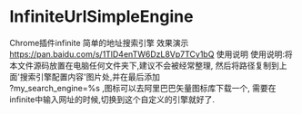 # InfiniteUrlSimpleEngine
Chrome插件infinite 简单的地址搜索引擎
效果演示
https://pan.baidu.com/s/1TlD4enTW6DzL8Vp7TCy1bQ
使用说明
使用说明:将本文件源码放置在电脑任何文件夹下,建议不会被经常整理,
然后将路径复制到上面'搜索引擎配置内容'图片处,并在最后添加  
?my_search_engine=%s 
,图标可以去阿里巴巴矢量图标库下载一个,
需要在infinite中输入网址的时候,切换到这个自定义的引擎就好了.
